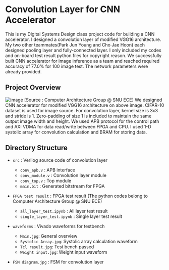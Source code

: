 # Convolution Layer for CNN Accelerator
This is my Digital Systems Design class project code for building a CNN accelerator. I designed a convolution layer of modified VGG16 architecture. My two other teammates(Park Jun Young and Cho Jae Hoon) each designed pooling layer and fully-connected layer. I only included my codes and on-board test result python files for copyright reason. We successfully built CNN accelerator for image inference as a team and reached required accuracy of 77.0% for 100 image test. The network parameters were already provided.

## Project Overview
![image](https://user-images.githubusercontent.com/26453618/147485934-f37f5cbb-1687-48a1-bde2-5f181d25f320.png)
[Source : Computer Architecture Group @ SNU ECE]
We designed CNN accelerator for modified VGG16 architecture on above image. CIFAR-10 dataset is used for image source. For convolution layer, kernel size is 3x3 and stride is 1. Zero-padding of size 1 is included to maintain the same output image width and height.
We used APB protocol for the control path and AXI VDMA for data read/write between FPGA and CPU.
I used 1-D systolic array for convolution calculation and BRAM for storing data.

## Directory Structure
- ```src``` : Verilog source code of convolution layer
  - ```conv_apb.v``` : APB interface
  - ```conv_module.v``` : Convolution layer module
  - ```conv_top.v``` : Top module
  - ```main.bit``` : Generated bitstream for FPGA

- ```FPGA test result``` : FPGA test result (The python codes belong to Computer Architecture Group @ SNU ECE)
  - ```all_layer_test.ipynb``` : All layer test result
  - ```single_layer_test.ipynb``` : Single layer test result

- ```waveforms``` : Vivado waveforms for testbench
  - ```Main.jpg```: General overview
  - ```Systolic Array.jpg```: Systolic array calculation waveform
  - ```Tcl result.jpg```: Test bench passed
  - ```Weight input.jpg```: Weight input waveform
- ```FSM diagram.jpg``` : FSM for convolution layer
